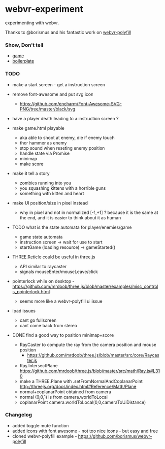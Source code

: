 # webvr-experiment
experimenting with webvr. 

Thanks to @borismus and his fantastic work on
[webvr-polyfill](https://github.com/borismus/webvr-polyfill)

### Show, Don't tell
- [game](http://jeromeetienne.github.io/webvr-experiment/game.html)
- [boilerplate](http://jeromeetienne.github.io/webvr-experiment/boilerplate.html)

### TODO
- make a start screen - get a instruction screen
- remove font-awesome and put svg icon
  - https://github.com/encharm/Font-Awesome-SVG-PNG/tree/master/black/svg
- have a player death leading to a instruction screen ?


- make game.html playable
  - aka able to shoot at enemy, die if enemy touch
  - thor hammer as enemy
  - stop sound when reseting enemy position
  - handle state via Promise
  - minimap
  - make score
- make it tell a story
  - zombies running into you
  - you squashing kittens with a horrible guns
  - something with kitten and heart

- make UI position/size in pixel instead
  - why in pixel and not in normalized [-1,+1] ? because it is the same at the end, and it is easier to think about it as human

- TODO what is the state automata for player/enemies/game
  - game state automata
  - instruction screen -> wait for use to start
  - startGame (loading resource) -> gameStarted()
- THREE.Reticle could be useful in three.js
  - API similar to raycaster
  - signals mouseEnter/mouseLeave/click

- pointerlock while on desktop - https://github.com/mrdoob/three.js/blob/master/examples/misc_controls_pointerlock.html
  - seems more like a webvr-polyfill ui issue
- ipad issues
  - cant go fullscreen
  - cant come back from stereo

- DONE find a good way to position minimap+score 
  - RayCaster to compute the ray from the camera position and mouse position
    - https://github.com/mrdoob/three.js/blob/master/src/core/Raycaster.js
  - Ray.IntersectPlane https://github.com/mrdoob/three.js/blob/master/src/math/Ray.js#L310
  - make a THREE.Plane with .setFromNormalAndCoplanarPoint http://threejs.org/docs/index.html#Reference/Math/Plane
  - normal+coplanarPoint obtained from camera
  - normal (0,0,1) is from camera.worldToLocal
  - coplanarPoint camera.worldToLocal(0,0,cameraToUiDistance)

### Changelog
- added toggle mute function
- added icons with font awesome - not too nice icons - but easy and free
- cloned webvr-polyfill example - https://github.com/borismus/webvr-polyfill

